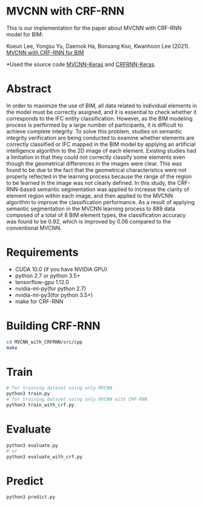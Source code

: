# MVCNN with CRF-RNN
This is our implementation for the paper about MVCNN with CRF-RNN model for BIM:

Koeun Lee, Yongsu Yu, Daemok Ha, Bonsang Koo, Kwanhoon Lee (2021). [MVCNN with CRF-RNN for BIM](http://koreascience.or.kr/article/JAKO202130548390142.page) 


*Used the source code [MVCNN-Keras](https://github.com/Mannix1994/MVCNN-Keras) and [CRFRNN-Keras](https://github.com/sadeepj/crfasrnn_keras).

# Abstract
In order to maximize the use of BIM, all data related to individual elements in the model must be correctly assigned, and it is essential to check whether it corresponds to the IFC entity classification. However, as the BIM modeling process is performed by a large number of participants, it is difficult to achieve complete integrity. To solve this problem, studies on semantic integrity verification are being conducted to examine whether elements are correctly classified or IFC mapped in the BIM model by applying an artificial intelligence algorithm to the 2D image of each element. Existing studies had a limitation in that they could not correctly classify some elements even though the geometrical differences in the images were clear. This was found to be due to the fact that the geometrical characteristics were not properly reflected in the learning process because the range of the region to be learned in the image was not clearly defined. In this study, the CRF-RNN-based semantic segmentation was applied to increase the clarity of element region within each image, and then applied to the MVCNN algorithm to improve the classification performance. As a result of applying semantic segmentation in the MVCNN learning process to 889 data composed of a total of 8 BIM element types, the classification accuracy was found to be 0.92, which is improved by 0.06 compared to the conventional MVCNN.

# Requirements
* CUDA 10.0 (if you have NVIDIA GPU) 
* python 2.7 or python 3.5+ 
* tensorflow-gpu 1.12.0 
* nvidia-ml-py(for python 2.7)
* nvidia-ml-py3(for python 3.5+)
* make for CRF-RNN </br>

# Building CRF-RNN
```bash
cd MVCNN_with_CRFRNN/src/cpp
make
```
# Train
```bash
# for training dataset using only MVCNN
python3 train.py
# for training dataset using only MVCNN with CRF-RNN
python3 train_with_crf.py
```

# Evaluate
```bash
python3 evaluate.py
# or
python3 evaluate_with_crf.py
```

# Predict 
```bash
python3 predict.py

```

